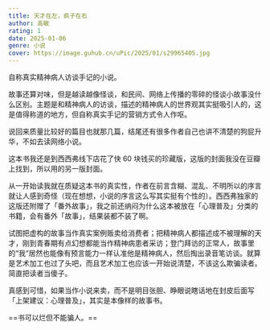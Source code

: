 ```yaml
---
title: 天才在左，疯子在右
author: 高敏
rating: 1
date: 2025-01-06
genre: 小说
cover: https://image.guhub.cn/uPic/2025/01/s29965405.jpg
---
```


自称真实精神病人访谈手记的小说。

故事还算对味，但是越读越像怪谈，和民间、网络上传播的零碎的怪谈小故事没什么区别。主题是和精神病人的访谈，描述的精神病人的世界观其实挺吸引人的，这是值得称道的地方，但自称真实手记的营销方式令人作呕。

说回来质量比较好的篇目也就那几篇，结尾还有很多作者自己也讲不清楚的狗屁升华，不如去读网络小说。

这本书我还是到西西弗线下店花了快 60 块钱买的珍藏版，这版的封面我没在豆瓣上找到，所以用的另一版封面。

从一开始读我就在质疑这本书的真实性，作者在前言含糊、混乱、不明所以的序言就让人感到奇怪（现在想想，小说的序言这么写其实挺有个性的）。西西弗独家的这版还附赠了「番外故事」，我之前还纳闷为什么这本被放在「心理普及」分类的书籍，会有番外「故事」，结果装都不装了啊。

试图把虚构的故事当作真实案例贩卖给消费者；把精神病人都描述成不被理解的天才，刚到青春期有点幻想都能当作精神病患者采访；登门拜访的正常人，故事里的“我”居然也能像有预言能力一样认准他是精神病人，然后掏出录音笔访谈。就算是艺术加工也过了头吧，而且艺术加工也应该一开始说清楚，不该这么欺骗读者。简直把读者当傻子。

真感到可惜，如果当作小说来卖，而不是明目张胆、睁眼说瞎话地在封皮后面写「上架建议：心理普及」，其实是本像样的故事书。

==书可以烂但不能骗人。==
